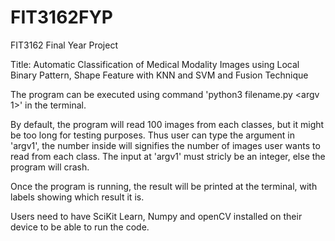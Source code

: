 # FIT3162FYP
FIT3162 Final Year Project

Title: Automatic Classification of Medical Modality Images using Local Binary Pattern, Shape Feature with KNN and SVM and Fusion Technique

The program can be executed using command 'python3 filename.py <argv 1>' in the terminal.

By default, the program will read 100 images from each classes, but it might be too long for testing purposes. Thus user can type the argument in 'argv1', the number inside will signifies the number of images user wants to read from each class. The input at 'argv1' must stricly be an integer, else the program will crash.

Once the program is running, the result will be printed at the terminal, with labels showing which result it is.

Users need to have SciKit Learn, Numpy and openCV installed on their device to be able to run the code.
